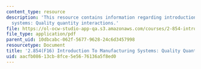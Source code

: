 ```yaml
---
content_type: resource
description: 'This resource contains information regarding introduction to manufacturing
  systems: Quality quantity interactions.'
file: https://ol-ocw-studio-app-qa.s3.amazonaws.com/courses/2-854-introduction-to-manufacturing-systems-fall-2016/aacfb08613cb8fce5e5676136a5f8ed0_MIT2_854F16_Qualquan.pdf
file_type: application/pdf
parent_uid: 10dbcabc-062f-5677-9628-24c6d3457998
resourcetype: Document
title: '2.854(F16) Introduction To Manufacturing Systems: Quality Quantity Interactions'
uid: aacfb086-13cb-8fce-5e56-76136a5f8ed0
---
```

